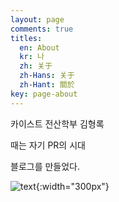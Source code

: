 ```yaml
---
layout: page
comments: true
titles:
  en: About
  kr: 나
  zh: 关于
  zh-Hans: 关于
  zh-Hant: 關於
key: page-about
---
```


카이스트 전산학부 김형록

때는 자기 PR의 시대

블로그를 만들었다.

![text](https://raw.githubusercontent.com/q0115643/my_blog/master/assets/images/about/공부짤.png){:width="300px"}
